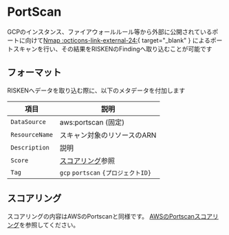 # PortScan

GCPのインスタンス、ファイアウォールルール等から外部に公開されているポートに向けて[Nmap :octicons-link-external-24:](https://nmap.org/man/ja/index.html){ target="_blank" } によるポートスキャンを行い、その結果をRISKENのFindingへ取り込むことが可能です

## フォーマット

RISKENへデータを取り込む際に、以下のメタデータを付加します

| 項目            | 説明                                        |
| -------------- | -------------------------------------------|
| `DataSource`   | aws:portscan (固定)                         |
| `ResourceName` | スキャン対象のリソースのARN                    |
| `Description`  | 説明                                        |
| `Score`        | [スコアリング](/google/portscan/#_2)参照       |
| `Tag`          | `gcp` `portscan` `{プロジェクトID}`          |

## スコアリング

スコアリングの内容はAWSのPortscanと同様です。
[AWSのPortscanスコアリング](/aws/portscan/#_2)を参照してください。
